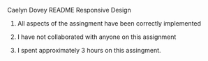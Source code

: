 
Caelyn Dovey
README
Responsive Design

1. All aspects of the assingment have been correctly implemented

2. I have not collaborated with anyone on this assignment

3. I spent approximately 3 hours on this assingment. 